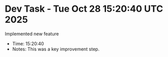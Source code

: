 # Dev Task - Tue Oct 28 15:20:40 UTC 2025
Implemented new feature
- Time: 15:20:40
- Notes: This was a key improvement step.
